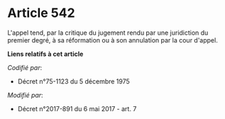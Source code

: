 # Article 542

L'appel tend, par la critique du jugement rendu par une juridiction du premier degré, à sa réformation ou à son annulation
par la cour d'appel.

**Liens relatifs à cet article**

_Codifié par_:

  - Décret n°75-1123 du 5 décembre 1975

_Modifié par_:

  - Décret n°2017-891 du 6 mai 2017 - art. 7
